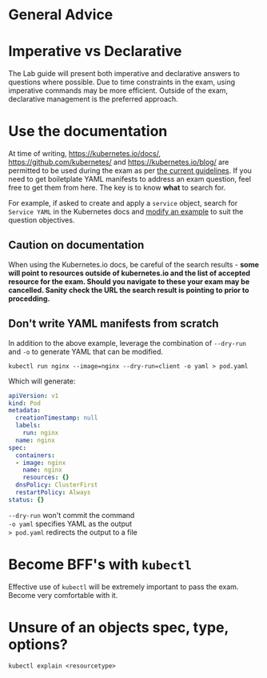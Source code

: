 # General Advice

# Imperative vs Declarative

The Lab guide will present both imperative and declarative answers to questions where possible. Due to time constraints in the exam, using imperative commands may be more efficient. Outside of the exam, declarative management is the preferred approach.

# Use the documentation

At time of writing, https://kubernetes.io/docs/, https://github.com/kubernetes/ and  https://kubernetes.io/blog/ are permitted to be used during the exam as per [the current guidelines](https://docs.linuxfoundation.org/tc-docs/certification/certification-resources-allowed#certified-kubernetes-administrator-cka-and-certified-kubernetes-application-developer-ckad). If you need to get boiletplate YAML manifests to address an exam question, feel free to get them from here. The key is to know **what** to search for. 

For example, if asked to create and apply a `service` object, search for `Service YAML` in the Kubernetes docs and [modify an example](https://kubernetes.io/docs/concepts/services-networking/service/#defining-a-service) to suit the question objectives.

## Caution on documentation

When using the Kubernetes.io docs, be careful of the search results - **some will point to resources outside of kubernetes.io and the list of accepted resource for the exam. Should you navigate to these your exam may be cancelled. Sanity check the URL the search result is pointing to prior to procedding.**

## Don't write YAML manifests from scratch

In addition to the above example, leverage the combination of `--dry-run` and `-o` to generate YAML that can be modified. 

```shell
kubectl run nginx --image=nginx --dry-run=client -o yaml > pod.yaml
```

Which will generate:

```yaml
apiVersion: v1
kind: Pod
metadata:
  creationTimestamp: null
  labels:
    run: nginx
  name: nginx
spec:
  containers:
  - image: nginx
    name: nginx
    resources: {}
  dnsPolicy: ClusterFirst
  restartPolicy: Always
status: {}
```

`--dry-run` won't commit the command  
`-o yaml` specifies YAML as the output  
`> pod.yaml` redirects the output to a file

# Become BFF's with `kubectl`

Effective use of `kubectl` will be extremely important to pass the exam. Become very comfortable with it.

# Unsure of an objects spec, type, options?

`kubectl explain <resourcetype>`